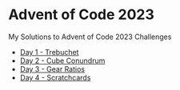 # Advent of Code 2023

My Solutions to Advent of Code 2023 Challenges

- [Day 1 - Trebuchet](./1-trebuchet/)
- [Day 2 - Cube Conundrum](./2-cube_conundrum/)
- [Day 3 - Gear Ratios](./3-gear_ratios/)
- [Day 4 - Scratchcards](./4-scratchcards/)
